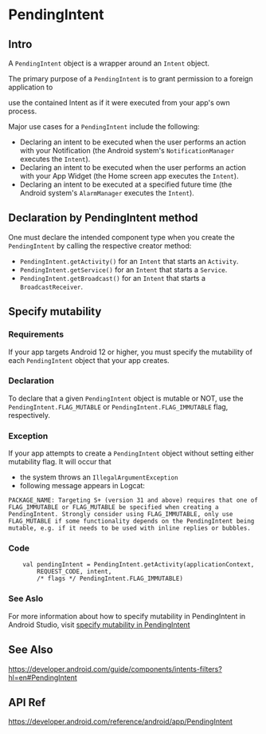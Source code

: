# PendingIntent
## Intro
A `PendingIntent` object is a wrapper around an `Intent` object. 

The primary purpose of a `PendingIntent` is to grant permission to a foreign application to 

use the contained Intent as if it were executed from your app's own process.

Major use cases for a `PendingIntent` include the following:

+ Declaring an intent to be executed when the user performs an action with your Notification (the Android system's `NotificationManager` executes the `Intent`).
+ Declaring an intent to be executed when the user performs an action with your App Widget (the Home screen app executes the `Intent`).
+ Declaring an intent to be executed at a specified future time (the Android system's `AlarmManager` executes the `Intent`).

## Declaration by PendingIntent method

One must declare the intended component type when you create the `PendingIntent` by calling the respective creator method:

+ `PendingIntent.getActivity()` for an `Intent` that starts an `Activity`.
+ `PendingIntent.getService()` for an `Intent` that starts a `Service`.
+ `PendingIntent.getBroadcast()` for an `Intent` that starts a `BroadcastReceiver`.

## Specify mutability 
### Requirements
If your app targets Android 12 or higher, you must specify the mutability of each `PendingIntent` object that your app creates. 

### Declaration
To declare that a given `PendingIntent` object is mutable or NOT, use the `PendingIntent.FLAG_MUTABLE` or `PendingIntent.FLAG_IMMUTABLE` flag, respectively.

### Exception
If your app attempts to create a `PendingIntent` object without setting either mutability flag. It will occur that 

+ the system throws an `IllegalArgumentException`
+ following message appears in Logcat:

```
PACKAGE_NAME: Targeting S+ (version 31 and above) requires that one of FLAG_IMMUTABLE or FLAG_MUTABLE be specified when creating a PendingIntent. Strongly consider using FLAG_IMMUTABLE, only use FLAG_MUTABLE if some functionality depends on the PendingIntent being mutable, e.g. if it needs to be used with inline replies or bubbles.
```

### Code

```
    val pendingIntent = PendingIntent.getActivity(applicationContext,
        REQUEST_CODE, intent,
        /* flags */ PendingIntent.FLAG_IMMUTABLE)
```

### See Aslo
For more information about how to specify mutability in PendingIntent in Android Studio, visit [specify mutability in PendingIntent](https://developer.android.com/guide/components/intents-filters?hl=en#DeclareMutabilityPendingIntent)


## See Also
https://developer.android.com/guide/components/intents-filters?hl=en#PendingIntent

## API Ref
https://developer.android.com/reference/android/app/PendingIntent


